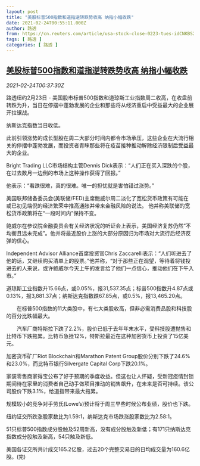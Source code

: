 ```yaml
---
layout: post
title: "美股标普500指数和道指逆转跌势收高 纳指小幅收跌"
date: 2021-02-24T00:55:11.000Z
author: 路透
from: https://cn.reuters.com/article/usa-stock-close-0223-tues-idCNKBS2AO01U
tags: [ 路透 ]
categories: [ 路透 ]
---
```

<!--1614128111000-->
[美股标普500指数和道指逆转跌势收高 纳指小幅收跌](https://cn.reuters.com/article/usa-stock-close-0223-tues-idCNKBS2AO01U)
------

<div>
<div><i>2021-02-24T00:37:30Z</i></div><p>路透纽约2月23日 - 美国股市标普500指数和道琼斯工业指数周二收高，在收盘前转跌为升，当日在停摆中蓬勃发展的企业和那些将从经济重启中受益最大的企业展开拉锯战。</p><p>纳斯达克指数当日收低。</p><p>此前引领涨势的成长型股在周二大部分时间内都令市场承压，这些企业在大流行相关的停摆中蓬勃发展，而投资者青睐那些将在疫苗接种推动解除经济限制后受益最大的企业。</p><p>Bright Trading LLC市场结构主管Dennis Dick表示：“人们正在买入深跌的个股，在过去数月一边倒的市场上这种操作获得了回报。”</p><p>他表示：“看跌很难，真的很难。唯一的担忧就是害怕错过涨势。”</p><p>美国联邦储备委员会(美联储/FED)主席鲍威尔周二淡化了宽松货币政策有可能在或已初见端倪的经济繁荣中推高通胀并带来金融风险的说法。 他并称美联储的宽松货币政策将在“一段时间内”保持不变。</p><p>鲍威尔在参议院金融委员会有关经济状况的听证会上表示，美国经济复苏仍然“不均衡且远未完成”。他并将最近股价上涨的大部分原因归为市场对大流行后经济反弹的信心。</p><p>Independent Advisor Alliance首席投资官Chris Zaccarelli表示：“人们听进去了他的话，又继续购买清单上的股票。”他并称，“对于那些正在观望，等待着将钱投进去的人来说，或许鲍威尔今天上午的发言给了他们一点信心，推动他们在下午入市。”</p><p>道琼斯工业指数升15.66点，或0.05%，报31,537.35点；标普500指数升4.87点或0.13%，报3,881.37点；纳斯达克指数跌67.85点，或0.5%，报13,465.20点。</p><p>　　在标普500指数的11大类股中，有七大类股收高，但非必需消费品股和科技股的百分比跌幅最大。</p><p>　　汽车厂商特斯拉下跌了2.2%，股价已低于去年年末水平，受科技股遭抛售和比特币下跌拖累。比特币急挫12%，特斯拉最近在这种加密货币上投资了15亿美元。</p><p>加密货币矿厂Riot Blockchain和Marathon Patent Group股价分别下跌了24.6%和23.0%，而比特币银行Silvergate Capital Corp下跌20.1%。</p><p>家装零售商家得宝公布了好于预期的季度收益。但这也让人怀疑，受新冠疫情封锁期间待在家里的消费者自己动手做项目推动的销售飙升，在未来是否可持续。该公司股价下跌3.1%，给道指带来最大拖累。</p><p>规模较小的竞争对手劳氏(Lowe’s)预计将于周三早些时候公布业绩，股价也下跌。</p><p>纽约证交所跌涨股家数比为1.59:1，纳斯达克市场跌涨股家数比为2.58:1。</p><p>51只标普500指数成分股触及52周新高，没有成分股触及新低；有171只纳斯达克指数成分股触及新高，54只触及新低。</p><p>美国各证交所共计成交165.2亿股，过去20个完整交易日的日均成交量为160.6亿股。(完)</p>
</div>
